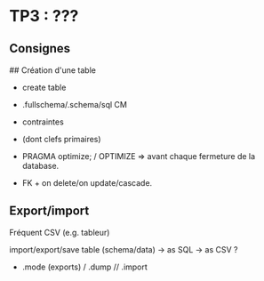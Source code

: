 <!DOCTYPE html>
<html>
    <head>
        <title>TP2 (BDR1)</title>
        <link rel="stylesheet" href="./index.css">
        <script type="module" src="./index.js" defer></script>
    </head>
    <body>
        <header></header>
        <main>

# TP3 : ???

## Consignes

<tp-consignes></tp-consignes>

## Création d'une table

+ create table
+ .fullschema/.schema/sql CM

+ contraintes

+ (dont clefs primaires)
- PRAGMA optimize;  / OPTIMIZE => avant chaque fermeture de la database.

- FK + on delete/on update/cascade.

## Export/import

Fréquent CSV (e.g. tableur)

import/export/save table (schema/data)
  -> as SQL
  -> as CSV
  ?
+ .mode (exports) / .dump  // .import

</main>
    </body>
</html>
